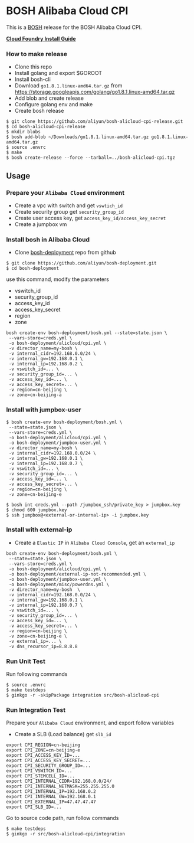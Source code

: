 # BOSH Alibaba Cloud CPI

This is a [BOSH](http://bosh.io) release for the BOSH Alibaba Cloud CPI.

**[Cloud Foundry Install Guide](docs/cf/install-cf.md)**

### How to make release

- Clone this repo
- Install golang and export $GOROOT
- Install bosh-cli
- Download `go1.8.1.linux-amd64.tar.gz` from https://storage.googleapis.com/golang/go1.8.1.linux-amd64.tar.gz
- Add blob and create release
- Configure golang env and make
- Create bosh release

```
$ git clone https://github.com/aliyun/bosh-alicloud-cpi-release.git
$ cd bosh-alicloud-cpi-release
$ mkdir blobs
$ bosh add-blob ~/Downloads/go1.8.1.linux-amd64.tar.gz go1.8.1.linux-amd64.tar.gz
$ source .envrc
$ make
$ bosh create-release --force --tarball=../bosh-alicloud-cpi.tgz
```

## Usage

### Prepare your `Alibaba Cloud` environment

- Create a vpc with switch and get `vswtich_id`
- Create security group get `security_group_id`
- Create user access key, get `access_key_id/access_key_secret`
- Create a jumpbox vm

### Install bosh in Alibaba Cloud

- Clone [bosh-deployment](https://github.com/aliyun/bosh-deployment) repo from github

```
$ git clone https://github.com/aliyun/bosh-deployment.git
$ cd bosh-deployment
```

use this command, modify the parameters

- vswitch_id
- security_group_id
- access_key_id
- access_key_secret
- region
- zone

```
bosh create-env bosh-deployment/bosh.yml --state=state.json \
 --vars-store=creds.yml \
 -o bosh-deployment/alicloud/cpi.yml \
 -v director_name=my-bosh \
 -v internal_cidr=192.168.0.0/24 \
 -v internal_gw=192.168.0.1 \
 -v internal_ip=192.168.0.2 \
 -v vswitch_id=... \
 -v security_group_id=... \
 -v access_key_id=... \
 -v access_key_secret=... \
 -v region=cn-beijing \
 -v zone=cn-beijing-a
```

### Install with jumpbox-user

```
$ bosh create-env bosh-deployment/bosh.yml \
 --state=state.json \
 --vars-store=creds.yml \
 -o bosh-deployment/alicloud/cpi.yml \
 -o bosh-deployment/jumpbox-user.yml \
 -v director_name=my-bosh \
 -v internal_cidr=192.168.0.0/24 \
 -v internal_gw=192.168.0.1 \
 -v internal_ip=192.168.0.7 \
 -v vswitch_id=... \
 -v security_group_id=... \
 -v access_key_id=... \
 -v access_key_secret=... \
 -v region=cn-beijing \
 -v zone=cn-beijing-e
```

```
$ bosh int creds.yml --path /jumpbox_ssh/private_key > jumpbox.key
$ chmod 600 jumpbox.key
$ ssh jumpbox@<external-or-internal-ip> -i jumpbox.key
```

### Install with external-ip

- Create a `Elastic IP` in `Alibaba Cloud Console`, get an `external_ip`

```
bosh create-env bosh-deployment/bosh.yml \
 --state=state.json \
 --vars-store=creds.yml \
 -o bosh-deployment/alicloud/cpi.yml \
 -o bosh-deployment/external-ip-not-recommended.yml \
 -o bosh-deployment/jumpbox-user.yml \
 -o bosh-deployment/misc/powerdns.yml \
 -v director_name=my-bosh  \
 -v internal_cidr=192.168.0.0/24 \
 -v internal_gw=192.168.0.1 \
 -v internal_ip=192.168.0.7 \
 -v vswitch_id=... \
 -v security_group_id=... \
 -v access_key_id=... \
 -v access_key_secret=... \
 -v region=cn-beijing \
 -v zone=cn-beijing-e \
 -v external_ip=... \
 -v dns_recursor_ip=8.8.8.8
```

### Run Unit Test

Run following commands

```
$ source .envrc
$ make testdeps
$ ginkgo -r -skipPackage integration src/bosh-alicloud-cpi
```

### Run Integration Test

Prepare your `Alibaba Cloud` environment, and export follow variables

- Create a SLB (Load balance) get `slb_id`

```
export CPI_REGION=cn-beijing
export CPI_ZONE=cn-beijing-e
export CPI_ACCESS_KEY_ID=...
export CPI_ACCESS_KEY_SECRET=...
export CPI_SECURITY_GROUP_ID=...
export CPI_VSWITCH_ID=...
export CPI_STEMCELL_ID=...
export CPI_INTERNAL_CIDR=192.168.0.0/24/
export CPI_INTERNAL_NETMASK=255.255.255.0
export CPI_INTERNAL_IP=192.168.0.2
export CPI_INTERNAL_GW=192.168.0.1
export CPI_EXTERNAL_IP=47.47.47.47
export CPI_SLB_ID=...
```

Go to source code path, run follow commands

```
$ make testdeps
$ ginkgo -r src/bosh-alicloud-cpi/integration
```
